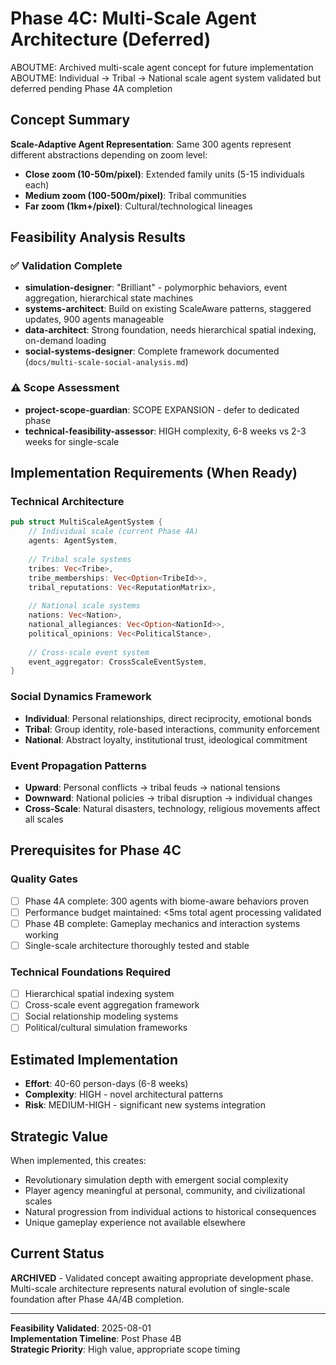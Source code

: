# Phase 4C: Multi-Scale Agent Architecture (Deferred)

ABOUTME: Archived multi-scale agent concept for future implementation
ABOUTME: Individual → Tribal → National scale agent system validated but deferred pending Phase 4A completion

## Concept Summary

**Scale-Adaptive Agent Representation**: Same 300 agents represent different abstractions depending on zoom level:
- **Close zoom (10-50m/pixel)**: Extended family units (5-15 individuals each)
- **Medium zoom (100-500m/pixel)**: Tribal communities  
- **Far zoom (1km+/pixel)**: Cultural/technological lineages

## Feasibility Analysis Results

### ✅ Validation Complete
- **simulation-designer**: "Brilliant" - polymorphic behaviors, event aggregation, hierarchical state machines
- **systems-architect**: Build on existing ScaleAware patterns, staggered updates, 900 agents manageable
- **data-architect**: Strong foundation, needs hierarchical spatial indexing, on-demand loading
- **social-systems-designer**: Complete framework documented (`docs/multi-scale-social-analysis.md`)

### ⚠️ Scope Assessment
- **project-scope-guardian**: SCOPE EXPANSION - defer to dedicated phase
- **technical-feasibility-assessor**: HIGH complexity, 6-8 weeks vs 2-3 weeks for single-scale

## Implementation Requirements (When Ready)

### Technical Architecture
```rust
pub struct MultiScaleAgentSystem {
    // Individual scale (current Phase 4A)
    agents: AgentSystem,
    
    // Tribal scale systems
    tribes: Vec<Tribe>,
    tribe_memberships: Vec<Option<TribeId>>,
    tribal_reputations: Vec<ReputationMatrix>,
    
    // National scale systems  
    nations: Vec<Nation>,
    national_allegiances: Vec<Option<NationId>>,
    political_opinions: Vec<PoliticalStance>,
    
    // Cross-scale event system
    event_aggregator: CrossScaleEventSystem,
}
```

### Social Dynamics Framework
- **Individual**: Personal relationships, direct reciprocity, emotional bonds
- **Tribal**: Group identity, role-based interactions, community enforcement
- **National**: Abstract loyalty, institutional trust, ideological commitment

### Event Propagation Patterns
- **Upward**: Personal conflicts → tribal feuds → national tensions
- **Downward**: National policies → tribal disruption → individual changes
- **Cross-Scale**: Natural disasters, technology, religious movements affect all scales

## Prerequisites for Phase 4C

### Quality Gates
- [ ] Phase 4A complete: 300 agents with biome-aware behaviors proven
- [ ] Performance budget maintained: <5ms total agent processing validated
- [ ] Phase 4B complete: Gameplay mechanics and interaction systems working
- [ ] Single-scale architecture thoroughly tested and stable

### Technical Foundations Required
- [ ] Hierarchical spatial indexing system
- [ ] Cross-scale event aggregation framework
- [ ] Social relationship modeling systems
- [ ] Political/cultural simulation frameworks

## Estimated Implementation
- **Effort**: 40-60 person-days (6-8 weeks)
- **Complexity**: HIGH - novel architectural patterns
- **Risk**: MEDIUM-HIGH - significant new systems integration

## Strategic Value

When implemented, this creates:
- Revolutionary simulation depth with emergent social complexity
- Player agency meaningful at personal, community, and civilizational scales
- Natural progression from individual actions to historical consequences
- Unique gameplay experience not available elsewhere

## Current Status

**ARCHIVED** - Validated concept awaiting appropriate development phase. Multi-scale architecture represents natural evolution of single-scale foundation after Phase 4A/4B completion.

---

**Feasibility Validated**: 2025-08-01  
**Implementation Timeline**: Post Phase 4B  
**Strategic Priority**: High value, appropriate scope timing